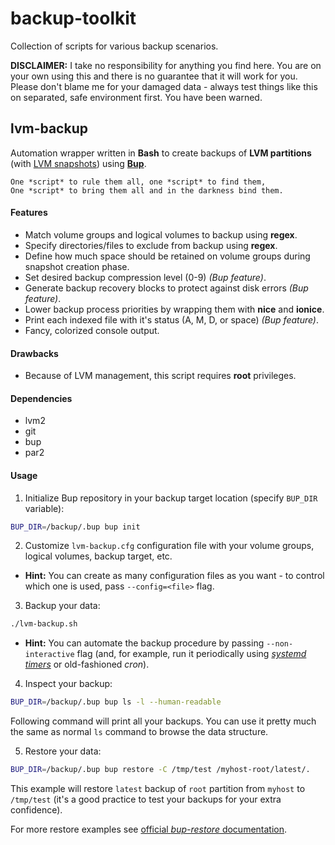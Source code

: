 # backup-toolkit
Collection of scripts for various backup scenarios.

**DISCLAIMER:**
I take no responsibility for anything you find here. You are on your own using this and there is no guarantee
that it will work for you. Please don't blame me for your damaged data - always test things like this on separated,
safe environment first. You have been warned.

## lvm-backup
Automation wrapper written in **Bash** to create backups of **LVM partitions**
(with [LVM snapshots](http://www.tldp.org/HOWTO/LVM-HOWTO/snapshots_backup.html)) using
**[Bup](https://github.com/bup/bup)**.

    One *script* to rule them all, one *script* to find them,
    One *script* to bring them all and in the darkness bind them.

#### Features
* Match volume groups and logical volumes to backup using **regex**.
* Specify directories/files to exclude from backup using **regex**.
* Define how much space should be retained on volume groups during snapshot creation phase.
* Set desired backup compression level (0-9) *(Bup feature)*.
* Generate backup recovery blocks to protect against disk errors *(Bup feature)*.
* Lower backup process priorities by wrapping them with **nice** and **ionice**.
* Print each indexed file with it's status (A, M, D, or space) *(Bup feature)*.
* Fancy, colorized console output.

#### Drawbacks
* Because of LVM management, this script requires **root** privileges.

#### Dependencies
* lvm2
* git
* bup
* par2

#### Usage

1) Initialize Bup repository in your backup target location (specify ``BUP_DIR`` variable):
```bash
BUP_DIR=/backup/.bup bup init
```

2) Customize ``lvm-backup.cfg`` configuration file with your volume groups, logical volumes, backup target, etc.
* **Hint:** You can create as many configuration files as you want - to control which one is used, pass
``--config=<file>`` flag.

3) Backup your data:
```bash
./lvm-backup.sh
```
* **Hint:** You can automate the backup procedure by passing ``--non-interactive`` flag (and, for example, run
it periodically using [*systemd timers*](https://wiki.archlinux.org/index.php/Systemd/Timers) or
old-fashioned *cron*).

4) Inspect your backup:
```bash
BUP_DIR=/backup/.bup bup ls -l --human-readable
```
Following command will print all your backups. You can use it pretty much the same as normal ``ls`` command to
browse the data structure.

5) Restore your data:
```bash
BUP_DIR=/backup/.bup bup restore -C /tmp/test /myhost-root/latest/.
```
This example will restore ``latest`` backup of ``root`` partition from ``myhost`` to ``/tmp/test`` (it's a good
practice to test your backups for your extra confidence).

For more restore examples see
[official *bup-restore* documentation](https://github.com/bup/bup/blob/master/Documentation/bup-restore.md).
